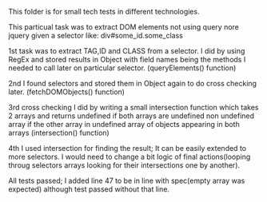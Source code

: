 This folder is for small tech tests in different technologies.

This particual task was to extract DOM elements not using query nore jquery given a selector like: div#some_id.some_class

1st task was to extract TAG,ID and CLASS from a selector.
I did by using RegEx and stored results in Object with field names being the methods I needed to call later on particular selector.
(queryElements() function)

2nd I found selectors and stored them in Object again to do cross checking later.
(fetchDOMObjects() function)

3rd cross checking I did by writing a small intersection function which takes 2 arrays and returns 
  undefined if both arrays are undefined
  non undefined array if the other array in undefined
  array of objects appearing in both arrays
(intersection() function)

4th I used intersection for finding the result;
    It can be easily extended to more selectors.
    I would need to change a bit logic of final actions(looping throug selectors arrays looking for their intersections one by another).

All tests passed; I added line 47 to be in line with spec(empty array was expected) although test passed without that line.



